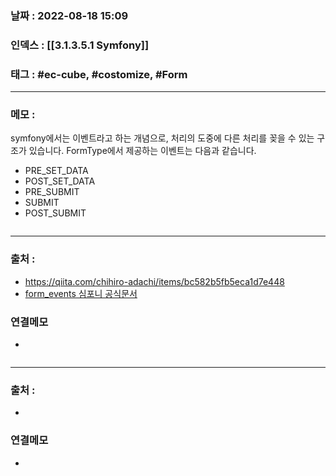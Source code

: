 ### 날짜 :  2022-08-18 15:09

### 인덱스 : [[3.1.3.5.1 Symfony]]

### 태그 : #ec-cube, #costomize, #Form

----

### 메모 :
symfony에서는 이벤트라고 하는 개념으로, 처리의 도중에 다른 처리를 꽂을 수 있는 구조가 있습니다.
FormType에서 제공하는 이벤트는 다음과 같습니다.

-   PRE_SET_DATA
-   POST_SET_DATA
-   PRE_SUBMIT
-   SUBMIT
-   POST_SUBMIT

```php

```

> 

----
### 출처 :
- https://qiita.com/chihiro-adachi/items/bc582b5fb5eca1d7e448
- [form_events 심포니 공식문서](http://symfony.com/doc/current/components/form/form_events.html)


### 연결메모
-















```php

```

> 

----
### 출처 :
-


### 연결메모
-














